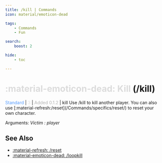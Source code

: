 ```yaml
---
title: /kill | Commands
icon: material/emoticon-dead

tags:
    - Commands
    - Fun

search:
    boost: 2

hide:
    - toc

---
```

# <p style="color: rgb(220,220,220); display: inline;">:material-emoticon-dead: Kill</p> (/kill)
<div style="display:inline;">
<p style="color: #579DFF; display: inline;">Standard</p> | <p style="color: rgb(220,220,220); display: inline;">3</p> | <p style="color: rgb(180,180,180); display: inline;"> Added 0.1.2</p> | kill
</div>
Use /kill to kill another player. You can also use [:material-refresh:/reset](/Commands/specifics/reset/) to reset your own character.

Arguments: _Victim : player_

## See Also
* [:material-refresh: /reset](/Commands/specifics/reset/)
* [:material-emoticon-dead: /loopkill](/Commands/specifics/loopkill/)